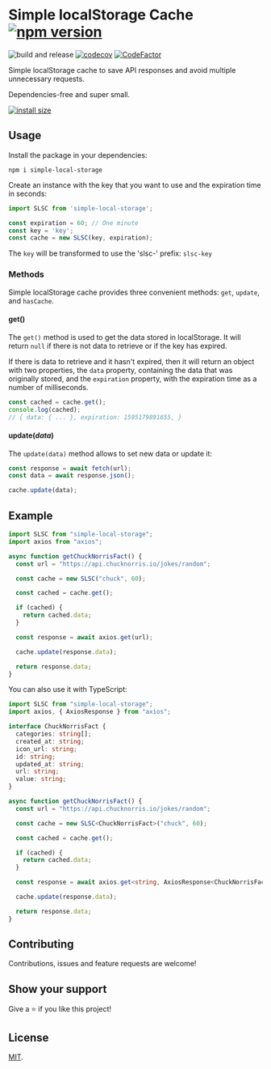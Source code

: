 # Simple localStorage Cache [![npm version](https://badge.fury.io/js/simple-localstorage-cache.svg)](https://www.npmjs.com/package/simple-localstorage-cache)

![build and release](https://github.com/MauricioRobayo/simple-localstorage-cache/workflows/build%20and%20release/badge.svg)
[![codecov](https://codecov.io/gh/MauricioRobayo/simple-localstorage-cache/branch/master/graph/badge.svg)](https://codecov.io/gh/MauricioRobayo/simple-localstorage-cache)
[![CodeFactor](https://www.codefactor.io/repository/github/mauriciorobayo/simple-localstorage-cache/badge)](https://www.codefactor.io/repository/github/mauriciorobayo/simple-localstorage-cache)

Simple localStorage cache to save API responses and avoid multiple unnecessary requests.

Dependencies-free and super small.

[![install size](https://packagephobia.now.sh/badge?p=simple-localstorage-cache)](https://packagephobia.now.sh/result?p=simple-localstorage-cache)

## Usage

Install the package in your dependencies:

```
npm i simple-local-storage
```

Create an instance with the key that you want to use and the expiration time in seconds:

```js
import SLSC from 'simple-local-storage';

const expiration = 60; // One minute
const key = 'key'; 
const cache = new SLSC(key, expiration);
```

The `key` will be transformed to use the 'slsc-' prefix: `slsc-key`

### Methods

Simple localStorage cache provides three convenient methods: `get`, `update`, and `hasCache`.

#### get()

The `get()` method is used to get the data stored in localStorage. It will return `null` if there is not data to retrieve or if the key has expired.

If there is data to retrieve and it hasn't expired, then it will return an object with two properties, the `data` property, containing the data that was originally stored, and the `expiration` property, with the expiration time as a number of milliseconds.

```js
const cached = cache.get();
console.log(cached);
// { data: { ... }, expiration: 1595179891655, }
```

#### update(_data_)

The `update(data)` method allows to set new data or update it:


```js
const response = await fetch(url);
const data = await response.json();

cache.update(data);
```

## Example

```js
import SLSC from "simple-local-storage";
import axios from "axios";

async function getChuckNorrisFact() {
  const url = "https://api.chucknorris.io/jokes/random";

  const cache = new SLSC("chuck", 60);

  const cached = cache.get();

  if (cached) {
    return cached.data;
  }

  const response = await axios.get(url);

  cache.update(response.data);

  return response.data;
}
```

You can also use it with TypeScript:

```ts
import SLSC from "simple-local-storage";
import axios, { AxiosResponse } from "axios";

interface ChuckNorrisFact {
  categories: string[];
  created_at: string;
  icon_url: string;
  id: string;
  updated_at: string;
  url: string;
  value: string;
}

async function getChuckNorrisFact() {
  const url = "https://api.chucknorris.io/jokes/random";

  const cache = new SLSC<ChuckNorrisFact>("chuck", 60);

  const cached = cache.get();

  if (cached) {
    return cached.data;
  }

  const response = await axios.get<string, AxiosResponse<ChuckNorrisFact>>(url);

  cache.update(response.data);

  return response.data;
}
```

## Contributing

Contributions, issues and feature requests are welcome!

## Show your support

Give a ⭐️ if you like this project!

## License

[MIT](LICENSE).